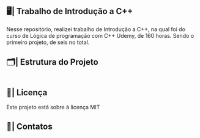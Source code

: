 ## 🖥️| Trabalho de Introdução a C++

  Nesse repositório, realizei trabalho de Introdução a C++, na qual foi do curso de Lógica de programação com C++ Udemy, de 160 horas. Sendo o primeiro projeto, de seis no total.

## 🗂️| Estrutura do Projeto

   ```

   ```
 
## 📑| Licença 

Este projeto está sobre à licença MIT

## 👥| Contatos


   
